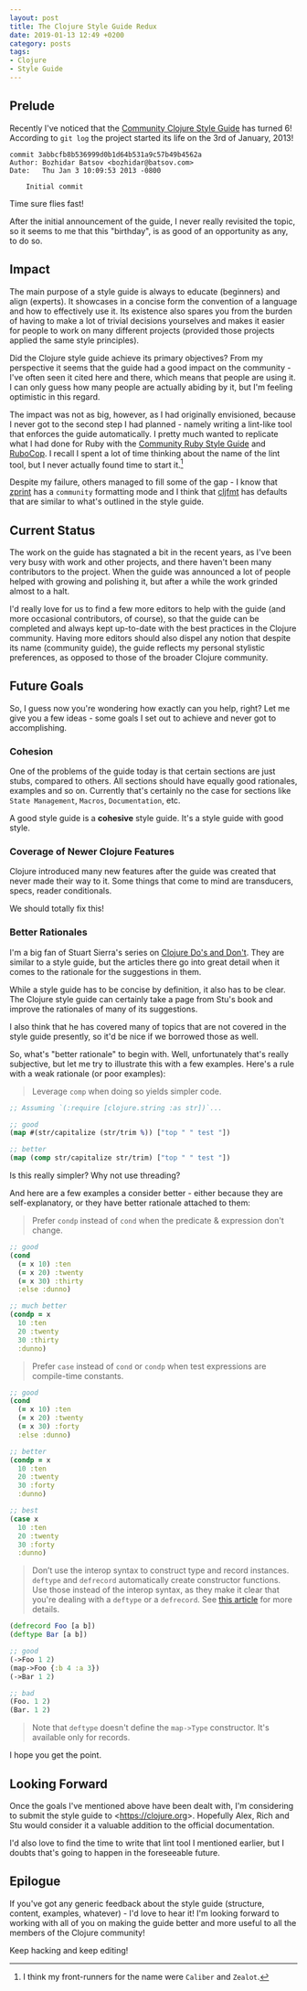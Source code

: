 ```yaml
---
layout: post
title: The Clojure Style Guide Redux
date: 2019-01-13 12:49 +0200
category: posts
tags:
- Clojure
- Style Guide
---
```


## Prelude

Recently I've noticed that the [Community Clojure Style
Guide](https://github.com/bbatsov/clojure-style-guide) has turned 6!
According to `git log` the project started its life on the 3rd of
January, 2013!

```
commit 3abbcfb8b536999d0b1d64b531a9c57b49b4562a
Author: Bozhidar Batsov <bozhidar@batsov.com>
Date:   Thu Jan 3 10:09:53 2013 -0800

    Initial commit
```

Time sure flies fast!

After the initial announcement of the guide, I never really revisited
the topic, so it seems to me that this "birthday", is as good of an
opportunity as any, to do so.

## Impact

The main purpose of a style guide is always to educate (beginners) and
align (experts). It showcases in a concise form the convention of a
language and how to effectively use it. Its existence also spares you
from the burden of having to make a lot of trivial decisions
yourselves and makes it easier for people to work on many different
projects (provided those projects applied the same style principles).

Did the Clojure style guide achieve its primary objectives?
From my perspective it seems that the guide had a good impact on the community -
I've often seen it cited here and there, which means that people are using it.
I can only guess how many people are actually abiding by it, but I'm feeling
optimistic in this regard.

The impact was not as big, however, as I had originally envisioned,
because I never got to the second step I had planned - namely writing
a lint-like tool that enforces the guide automatically.  I pretty much
wanted to replicate what I had done for Ruby with the [Community Ruby
Style Guide](https://github.com/rubocop-hq/ruby-style-guide) and
[RuboCop](https://github.com/rubocop-hq/rubocop). I recall I spent a
lot of time thinking about the name of the lint tool, but I never
actually found time to start it.[^1]

Despite my failure, others managed to fill some of the gap - I know
that [zprint](https://github.com/kkinnear/zprint) has a `community`
formatting mode and I think that
[cljfmt](https://github.com/weavejester/cljfmt) has defaults that are
similar to what's outlined in the style guide.

## Current Status

The work on the guide has stagnated a bit in the recent years, as I've
been very busy with work and other projects, and there haven't been
many contributors to the project. When the guide was announced a lot of
people helped with growing and polishing it, but after a while the work
grinded almost to a halt.

I'd really love for us to find a few more editors to help with the
guide (and more occasional contributors, of course), so that the guide
can be completed and always kept up-to-date with the best practices in
the Clojure community. Having more editors should also dispel any
notion that despite its name (community guide), the guide reflects my
personal stylistic preferences, as opposed to those of the broader Clojure
community.

## Future Goals

So, I guess now you're wondering how exactly can you help, right? Let
me give you a few ideas - some goals I set out to achieve and never
got to accomplishing.

### Cohesion

One of the problems of the guide today is that certain sections are
just stubs, compared to others. All sections should have equally good
rationales, examples and so on. Currently that's certainly no the case
for sections like `State Management`, `Macros`, `Documentation`, etc.

A good style guide is a **cohesive** style guide. It's a style guide with
good style.

### Coverage of Newer Clojure Features

Clojure introduced many new features after the guide was created that
never made their way to it. Some things that come to mind are
transducers, specs, reader conditionals.

We should totally fix this!

### Better Rationales

I'm a big fan of Stuart Sierra's series on [Clojure Do's and
Don't](https://stuartsierra.com/tag/dos-and-donts). They are similar
to a style guide, but the articles there go into great detail when
it comes to the rationale for the suggestions in them.

While a style guide has to be concise by definition, it also has to be
clear. The Clojure style guide can certainly take a page from Stu's book and
improve the rationales of many of its suggestions.

I also think that he has covered many of topics that are not covered
in the style guide presently, so it'd be nice if we borrowed those as
well.

So, what's "better rationale" to begin with. Well, unfortunately
that's really subjective, but let me try to illustrate this with a few
examples. Here's a rule with a weak rationale (or poor examples):

>  Leverage `comp` when doing so yields simpler code.

```Clojure
;; Assuming `(:require [clojure.string :as str])`...

;; good
(map #(str/capitalize (str/trim %)) ["top " " test "])

;; better
(map (comp str/capitalize str/trim) ["top " " test "])
```

Is this really simpler? Why not use threading?

And here are a few examples a consider better - either because they are self-explanatory, or they have
better rationale attached to them:

>  Prefer `condp` instead of `cond` when the predicate & expression don't  change.

```Clojure
;; good
(cond
  (= x 10) :ten
  (= x 20) :twenty
  (= x 30) :thirty
  :else :dunno)

;; much better
(condp = x
  10 :ten
  20 :twenty
  30 :thirty
  :dunno)
```

> Prefer `case` instead of `cond` or `condp` when test expressions are compile-time constants.

```Clojure
;; good
(cond
  (= x 10) :ten
  (= x 20) :twenty
  (= x 30) :forty
  :else :dunno)

;; better
(condp = x
  10 :ten
  20 :twenty
  30 :forty
  :dunno)

;; best
(case x
  10 :ten
  20 :twenty
  30 :forty
  :dunno)
```

> Don’t use the interop syntax to
> construct type and record instances.  `deftype` and `defrecord`
> automatically create constructor functions. Use those instead of
> the interop syntax, as they make it clear that you're dealing with a
> `deftype` or a `defrecord`. See [this
> article](https://stuartsierra.com/2015/05/17/clojure-record-constructors)
> for more details.

``` Clojure
(defrecord Foo [a b])
(deftype Bar [a b])

;; good
(->Foo 1 2)
(map->Foo {:b 4 :a 3})
(->Bar 1 2)

;; bad
(Foo. 1 2)
(Bar. 1 2)
```

> Note that `deftype` doesn't define the `map->Type` constructor. It's available only for records.

I hope you get the point.

## Looking Forward

Once the goals I've mentioned above have been dealt with, I'm
considering to submit the style guide to <<https://clojure.org>>.
Hopefully Alex, Rich and Stu would consider it a valuable addition to
the official documentation.

I'd also love to find the time to write that lint tool I mentioned earlier, but
I doubts that's going to happen in the foreseeable future.

## Epilogue

If you've got any generic feedback about the style guide (structure,
content, examples, whatever) - I'd love to hear it!  I'm looking
forward to working with all of you on making the guide better and more
useful to all the members of the Clojure community!

Keep hacking and keep editing!

[^1]: I think my front-runners for the name were `Caliber` and `Zealot`.
